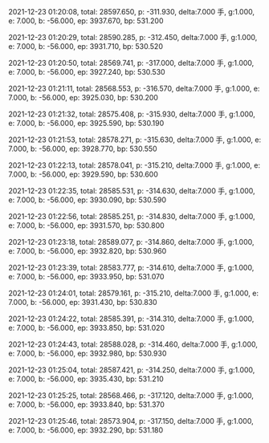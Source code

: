 2021-12-23 01:20:08, total: 28597.650, p: -311.930, delta:7.000 手, g:1.000, e: 7.000, b: -56.000, ep: 3937.670, bp: 531.200

2021-12-23 01:20:29, total: 28590.285, p: -312.450, delta:7.000 手, g:1.000, e: 7.000, b: -56.000, ep: 3931.710, bp: 530.520

2021-12-23 01:20:50, total: 28569.741, p: -317.000, delta:7.000 手, g:1.000, e: 7.000, b: -56.000, ep: 3927.240, bp: 530.530

2021-12-23 01:21:11, total: 28568.553, p: -316.570, delta:7.000 手, g:1.000, e: 7.000, b: -56.000, ep: 3925.030, bp: 530.200

2021-12-23 01:21:32, total: 28575.408, p: -315.930, delta:7.000 手, g:1.000, e: 7.000, b: -56.000, ep: 3925.590, bp: 530.190

2021-12-23 01:21:53, total: 28578.271, p: -315.630, delta:7.000 手, g:1.000, e: 7.000, b: -56.000, ep: 3928.770, bp: 530.550

2021-12-23 01:22:13, total: 28578.041, p: -315.210, delta:7.000 手, g:1.000, e: 7.000, b: -56.000, ep: 3929.590, bp: 530.600

2021-12-23 01:22:35, total: 28585.531, p: -314.630, delta:7.000 手, g:1.000, e: 7.000, b: -56.000, ep: 3930.090, bp: 530.590

2021-12-23 01:22:56, total: 28585.251, p: -314.830, delta:7.000 手, g:1.000, e: 7.000, b: -56.000, ep: 3931.570, bp: 530.800

2021-12-23 01:23:18, total: 28589.077, p: -314.860, delta:7.000 手, g:1.000, e: 7.000, b: -56.000, ep: 3932.820, bp: 530.960

2021-12-23 01:23:39, total: 28583.777, p: -314.610, delta:7.000 手, g:1.000, e: 7.000, b: -56.000, ep: 3933.950, bp: 531.070

2021-12-23 01:24:01, total: 28579.161, p: -315.210, delta:7.000 手, g:1.000, e: 7.000, b: -56.000, ep: 3931.430, bp: 530.830

2021-12-23 01:24:22, total: 28585.391, p: -314.310, delta:7.000 手, g:1.000, e: 7.000, b: -56.000, ep: 3933.850, bp: 531.020

2021-12-23 01:24:43, total: 28588.028, p: -314.460, delta:7.000 手, g:1.000, e: 7.000, b: -56.000, ep: 3932.980, bp: 530.930

2021-12-23 01:25:04, total: 28587.421, p: -314.250, delta:7.000 手, g:1.000, e: 7.000, b: -56.000, ep: 3935.430, bp: 531.210

2021-12-23 01:25:25, total: 28568.466, p: -317.120, delta:7.000 手, g:1.000, e: 7.000, b: -56.000, ep: 3933.840, bp: 531.370

2021-12-23 01:25:46, total: 28573.904, p: -317.150, delta:7.000 手, g:1.000, e: 7.000, b: -56.000, ep: 3932.290, bp: 531.180